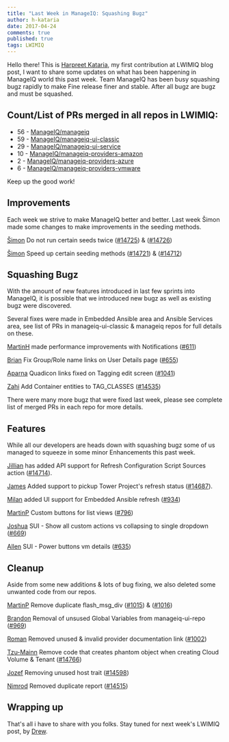 ```yaml
---
title: "Last Week in ManageIQ: Squashing Bugz"
author: h-kataria
date: 2017-04-24
comments: true
published: true
tags: LWIMIQ
---
```


Hello there! This is [Harpreet Kataria](https://github.com/h-kataria), my first contribution at LWIMIQ blog post, I want to share some updates on what has been happening in ManageIQ world this past week. 
Team ManageIQ has been busy squashing bugz rapidly to make Fine release finer and stable. After all bugz are bugz and must be squashed.


## Count/List of PRs merged in all repos in LWIMIQ:

- 56 - [ManageIQ/manageiq](https://github.com/ManageIQ/manageiq/pulls?page=1&q=is%3Apr+is%3Amerged+base%3Amaster+merged%3A%222017-04-17+..+2017-04-23%22+sort%3Acreated-desc&utf8=%E2%9C%93)
- 59 - [ManageIQ/manageiq-ui-classic](https://github.com/ManageIQ/manageiq-ui-classic/pulls?page=1&q=is%3Apr+is%3Amerged+base%3Amaster+merged%3A%222017-04-17+..+2017-04-23%22+sort%3Acreated-desc&utf8=%E2%9C%93)
- 29 - [ManageIQ/manageiq-ui-service](https://github.com/ManageIQ/manageiq-ui-service/pulls?page=1&q=is%3Apr+is%3Amerged+base%3Amaster+merged%3A%222017-04-17+..+2017-04-23%22+sort%3Acreated-desc&utf8=%E2%9C%93)
- 10 - [ManageIQ/manageiq-providers-amazon](https://github.com/ManageIQ/manageiq-providers-amazon/pulls?page=1&q=is%3Apr+is%3Amerged+base%3Amaster+merged%3A%222017-04-17+..+2017-04-23%22+sort%3Acreated-desc&utf8=%E2%9C%93)
- 2 - [ManageIQ/manageiq-providers-azure](https://github.com/ManageIQ/manageiq-providers-azure/pulls?page=1&q=is%3Apr+is%3Amerged+base%3Amaster+merged%3A%222017-04-17+..+2017-04-23%22+sort%3Acreated-desc&utf8=%E2%9C%93)
- 6 - [ManageIQ/manageiq-providers-vmware](https://github.com/ManageIQ/manageiq-providers-vmware/pulls?page=1&q=is%3Apr+is%3Amerged+base%3Amaster+merged%3A%222017-04-17+..+2017-04-23%22+sort%3Acreated-desc&utf8=%E2%9C%93)

Keep up the good work!

## Improvements

Each week we strive to make ManageIQ better and better. Last week Šimon made some changes to make improvements in the seeding methods.


[Šimon](https://github.com/isimluk) Do not run certain seeds twice
([#14725](https://github.com/ManageIQ/manageiq/pull/14725)) & ([#14726](https://github.com/ManageIQ/manageiq/pull/14726))

[Šimon](https://github.com/isimluk) Speed up certain seeding methods
([#14721](https://github.com/ManageIQ/manageiq/pull/14721)) & ([#14712](https://github.com/ManageIQ/manageiq/pull/14712))


## Squashing Bugz

With the amount of new features introduced in last few sprints into ManageIQ, it is possible
that we introduced new bugz as well as existing bugz were discovered.

Several fixes were made in Embedded Ansible area and Ansible Services area, see list of PRs in manageiq-ui-classic & manageiq repos for full details on these.

[MartinH](https://github.com/himdel) made performance improvements with Notifications ([#611](https://github.com/ManageIQ/manageiq-ui-classic/pull/611))

[Brian](https://github.com/bmclaughlin) Fix Group/Role name links on User Details page ([#655](https://github.com/ManageIQ/manageiq-ui-classic/pull/655))

[Aparna](https://github.com/AparnaKarve) Quadicon links fixed on Tagging edit screen ([#1041](https://github.com/ManageIQ/manageiq-ui-classic/pull/1041))

[Zahi](https://github.com/zakiva) Add Container entities to TAG_CLASSES ([#14535](https://github.com/ManageIQ/manageiq/pull/14535/files))

There were many more bugz that were fixed last week, please see complete list of merged PRs in each repo for more details.


## Features

While all our developers are heads down with squashing bugz some of us managed to  squeeze in some minor Enhancements this past week.

[Jillian](https://github.com/jntullo) has added API support for Refresh Configuration Script Sources action
([#14714](https://github.com/ManageIQ/manageiq/pull/14714)).

[James](https://github.com/jameswnl) Added support to pickup Tower Project's refresh status 
([#14687](https://github.com/ManageIQ/manageiq/pull/14687)).

[Milan](http://github.com/mzazrivec) added UI support for Embedded Ansible refresh
([#934](https://github.com/ManageIQ/manageiq-ui-classic/pull/934))

[MartinP](http://github.com/martinpovolny) Custom buttons for list views
([#796](https://github.com/ManageIQ/manageiq-ui-classic/pull/796))

[Joshua](http://github.com/jjlangholtz) SUI - Show all custom actions vs collapsing to single dropdown
([#669](https://github.com/ManageIQ/manageiq-ui-service/pull/669))

[Allen](http://github.com/AllenBW) SUI - Power buttons vm details
([#635](https://github.com/ManageIQ/manageiq-ui-service/pull/635))


## Cleanup

Aside from some new additions & lots of bug fixing, we also deleted some unwanted code from our repos.

[MartinP](https://github.com/martinpovolny) Remove duplicate flash_msg_div
([#1015](https://github.com/ManageIQ/manageiq-ui-classic/pull/1015)) & 
([#1016](https://github.com/ManageIQ/manageiq-ui-classic/pull/1016)) 

[Brandon](https://github.com/bdunne) Removal of unsused Global Variables from manageiq-ui-repo ([#969](https://github.com/ManageIQ/manageiq-ui-classic/pull/969))

[Roman](https://github.com/rblanco) Removed unused & invalid provider documentation link ([#1002](https://github.com/ManageIQ/manageiq-ui-classic/pull/1002))

[Tzu-Mainn](https://github.com/tzumainn) Remove code that creates phantom object when creating Cloud Volume & Tenant ([#14766](https://github.com/ManageIQ/manageiq/pull/14766))

[Jozef](https://github.com/jzigmund) Removing unused host trait ([#14598](https://github.com/ManageIQ/manageiq/pull/14598))

[Nimrod](https://github.com/nimrodshn) Removed duplicate report ([#14515](https://github.com/ManageIQ/manageiq/pull/14515))

## Wrapping up

That's all i have to share with you folks. Stay tuned for next week's LWIMIQ post, by
[Drew](https://github.com/syncrou).

